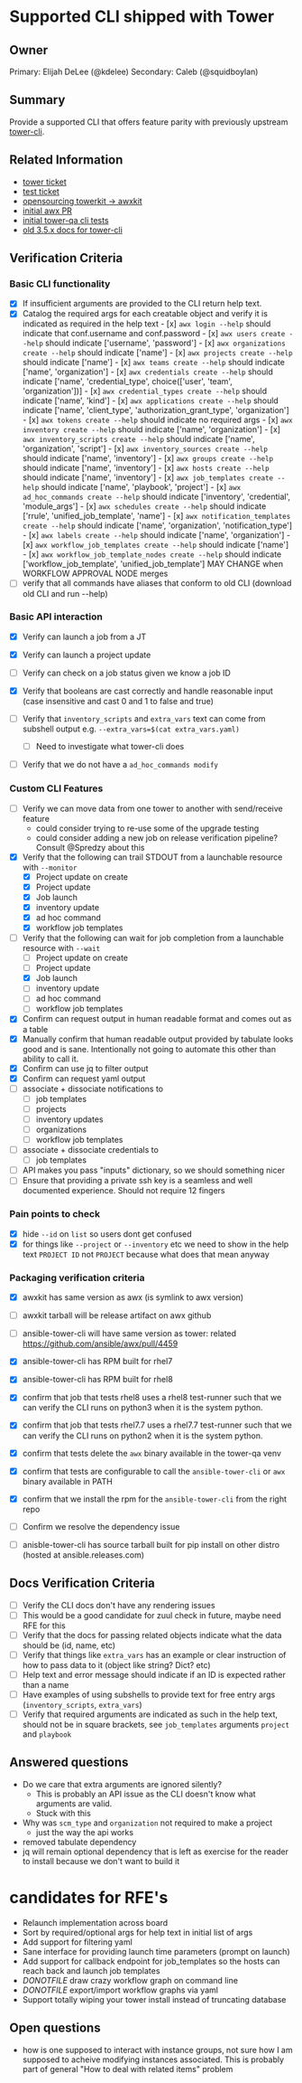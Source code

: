 # Supported CLI shipped with Tower 
## Owner

Primary: Elijah DeLee (@kdelee)
Secondary: Caleb (@squidboylan)

## Summary

Provide a supported CLI that offers feature parity with previously upstream [tower-cli](https://github.com/ansible/tower-cli).

## Related Information

- [tower ticket](https://github.com/ansible/tower/issues/2785)
- [test ticket](https://github.com/ansible/tower-qa/issues/3400)
- [opensourcing towerkit -> awxkit](https://github.com/ansible/towerkit/issues/571)
- [initial awx PR](https://github.com/ansible/awx/pull/4451)
- [initial tower-qa cli tests](https://github.com/ansible/tower-qa/pull/3937)
- [old 3.5.x docs for tower-cli](https://docs.ansible.com/ansible-tower/latest/html/towerapi/tower_cli.html)

## Verification Criteria

### Basic CLI functionality

- [x] If insufficient arguments are provided to the CLI return help text.
- [x] Catalog the required args for each creatable object and verify it is
      indicated as required in the help text
      - [x]  `awx login --help` should indicate that conf.username and conf.password
      - [x]  `awx users create --help` should indicate ['username', 'password']
      - [x]  `awx organizations create --help` should indicate ['name']
      - [x]  `awx projects create --help` should indicate ['name']
      - [x]  `awx teams create --help` should indicate ['name', 'organization']
      - [x]  `awx credentials create --help` should indicate ['name', 'credential_type', choice(['user', 'team', 'organization'])]
      - [x]  `awx credential_types create --help` should indicate ['name', 'kind']
      - [x]  `awx applications create --help` should indicate ['name', 'client_type', 'authorization_grant_type', 'organization']
      - [x]  `awx tokens create --help` should indicate no required args
      - [x]  `awx inventory create --help` should indicate ['name', 'organization']
      - [x]  `awx inventory_scripts create --help` should indicate ['name', 'organization', 'script']
      - [x]  `awx inventory_sources create --help` should indicate ['name', 'inventory']
      - [x]  `awx groups create --help` should indicate ['name', 'inventory']
      - [x]  `awx hosts create --help` should indicate ['name', 'inventory']
      - [x]  `awx job_templates create --help` should indicate ['name', 'playbook', 'project']
      - [x]  `awx ad_hoc_commands create --help` should indicate ['inventory', 'credential', 'module_args']
      - [x]  `awx schedules create --help` should indicate ['rrule', 'unified_job_template', 'name']
      - [x]  `awx notification_templates create --help` should indicate ['name', 'organization', 'notification_type']
      - [x]  `awx labels create --help` should indicate ['name', 'organization']
      - [x]  `awx workflow_job_templates create --help` should indicate ['name']
      - [x]  `awx workflow_job_template_nodes create --help` should indicate ['workflow_job_template', 'unified_job_template'] MAY CHANGE when WORKFLOW APPROVAL NODE merges
- [ ] verify that all commands have aliases that conform to old CLI (download old CLI and run --help)

### Basic API interaction

- [x] Verify can launch a job from a JT
- [x] Verify can launch a project update
- [ ] Verify can check on a job status given we know a job ID
- [x] Verify that booleans are cast correctly and handle reasonable input (case insensitive and cast 0 and 1 to false and true)
- [ ] Verify that `inventory_scripts` and `extra_vars` text can come from subshell output e.g. `--extra_vars=$(cat extra_vars.yaml)`
   - [ ] Need to investigate what tower-cli does
- [ ] Verify that we do not have a `ad_hoc_commands modify`


### Custom CLI Features

- [ ] Verify we can move data from one tower to another with send/receive feature
  - could consider trying to re-use some of the upgrade testing
  - could consider adding a new job on release verification pipeline? Consult @Spredzy about this
- [x] Verify that the following can trail STDOUT from a launchable resource with `--monitor`
  - [x] Project update on create
  - [x] Project update
  - [x] Job launch
  - [x] inventory update
  - [x] ad hoc command
  - [x] workflow job templates
- [ ] Verify that the following can wait for job completion from a launchable resource with `--wait`
  - [ ] Project update on create
  - [ ] Project update
  - [x] Job launch
  - [ ] inventory update
  - [ ] ad hoc command
  - [ ] workflow job templates

- [x] Confirm can request output in human readable format and comes out as a table
- [x] Manually confirm that human readable output provided by tabulate looks good and is sane. Intentionally not going to automate this other than ability to call it.
- [x] Confirm can use jq to filter output
- [x] Confirm can request yaml output
- [ ] associate + dissociate notifications to
   - [ ] job templates
   - [ ] projects
   - [ ] inventory updates
   - [ ] organizations
   - [ ] workflow job templates
- [ ] associate + dissociate credentials to
   - [ ] job templates
- [ ] API makes you pass "inputs" dictionary, so we should something nicer
- [ ] Ensure that providing a private ssh key is a seamless and well documented experience. Should not require 12 fingers

### Pain points to check
- [x] hide `--id` on `list` so users dont get confused
- [x] for things like `--project` or `--inventory` etc we need to show in the help text `PROJECT ID` not `PROJECT` because what does that mean anyway

### Packaging verification criteria

- [x] awxkit has same version as awx (is symlink to awx version)
- [ ] awxkit tarball will be release artifact on awx github
- [ ] ansible-tower-cli will have same version as tower: related https://github.com/ansible/awx/pull/4459
- [x] ansible-tower-cli has RPM built for rhel7
- [x] ansible-tower-cli has RPM built for rhel8
- [x] confirm that job that tests rhel8 uses a rhel8 test-runner such that we can verify the CLI runs on python3 when it is the system python.
- [x] confirm that job that tests rhel7.7 uses a rhel7.7 test-runner such that we can verify the CLI runs on python2 when it is the system python.
- [x] confirm that tests delete the `awx` binary available in the tower-qa venv
- [x] confirm that tests are configurable to call the `ansible-tower-cli` or `awx`  binary available in PATH
- [x] confirm that we install the rpm for the `ansible-tower-cli` from the right repo
- [ ] Confirm we resolve the dependency issue
- [ ] anisble-tower-cli has source tarball built for pip install on other distro (hosted at ansible.releases.com)


## Docs Verification Criteria

- [ ] Verify the CLI docs don't have any rendering issues
 - [ ] This would be a good candidate for zuul check in future, maybe need RFE for this
- [ ] Verify that the docs for passing related objects
      indicate what the data should be (id, name, etc)
- [ ] Verify that things like `extra_vars` has an example or clear instruction
      of how to pass data to it (object like string? Dict? etc)
- [ ] Help text and error message should indicate if an ID is expected rather
      than a name
- [ ] Have examples of using subshells to provide text for free entry args
      (`inventory_scripts`, `extra_vars`)
- [ ] Verify that required arguments are indicated as such in the help text,
      should not be in square brackets, see `job_templates` arguments `project` and
      `playbook`

## Answered questions

- Do we care that extra arguments are ignored silently?
  - This is probably an API issue as the CLI doesn't know what arguments are
    valid.
  - Stuck with this
- Why was `scm_type` and `organization` not required to make a project
  - just the way the api works
- removed tabulate dependency
- jq will remain optional dependency that is left as exercise for the reader to install because we don't want to build it


# candidates for RFE's
- Relaunch implementation across board
- Sort by required/optional args for help text in initial list of args
- Add support for filtering yaml
- Sane interface for providing launch time parameters (prompt on launch)
- Add support for callback endpoint for job_templates so the hosts can reach back and launch job templates
- _DONOTFILE_ draw crazy workflow graph on command line
- _DONOTFILE_ export/import workflow graphs via yaml
- Support totally wiping your tower install instead of truncating database

## Open questions
  - how is one supposed to interact with instance groups, not sure how I am supposed to acheive modifying instances associated. This is probably part of general "How to deal with related items" problem
